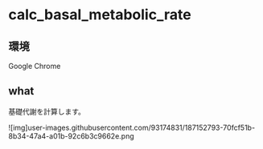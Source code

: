 # calc_basal_metabolic_rate
## 環境
Google Chrome
## what
基礎代謝を計算します。

![img]user-images.githubusercontent.com/93174831/187152793-70fcf51b-8b34-47a4-a01b-92c6b3c9662e.png
